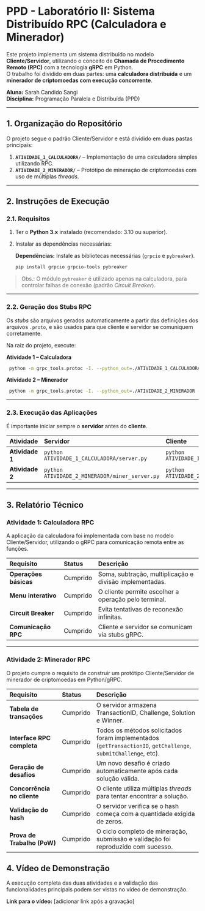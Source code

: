 # PPD - Laboratório II: Sistema Distribuído RPC (Calculadora e Minerador)

Este projeto implementa um sistema distribuído no modelo **Cliente/Servidor**, utilizando o conceito de **Chamada de Procedimento Remoto (RPC)** com a tecnologia **gRPC** em Python.  
O trabalho foi dividido em duas partes: uma **calculadora distribuída** e um **minerador de criptomoedas com execução concorrente**.

**Aluna:** Sarah Candido Sangi  
**Disciplina:** Programação Paralela e Distribuída (PPD)

---

## 1. Organização do Repositório

O projeto segue o padrão Cliente/Servidor e está dividido em duas pastas principais:

1. **`ATIVIDADE_1_CALCULADORA/`** – Implementação de uma calculadora simples utilizando RPC.  
2. **`ATIVIDADE_2_MINERADOR/`** – Protótipo de mineração de criptomoedas com uso de múltiplas *threads*.

---

## 2. Instruções de Execução

### 2.1. Requisitos

1. Ter o **Python 3.x** instalado (recomendado: 3.10 ou superior).  
2. Instalar as dependências necessárias:
   
   **Dependências:** Instale as bibliotecas necessárias (`grpcio` e `pybreaker`).
   
    ```bash
    pip install grpcio grpcio-tools pybreaker
    ```

> Obs.: O módulo `pybreaker` é utilizado apenas na calculadora, para controlar falhas de conexão (padrão *Circuit Breaker*).

---

### 2.2. Geração dos Stubs RPC

Os *stubs* são arquivos gerados automaticamente a partir das definições dos arquivos `.proto`, e são usados para que cliente e servidor se comuniquem corretamente.

Na raiz do projeto, execute:

**Atividade 1 – Calculadora**
   
   ```bash
    python -m grpc_tools.protoc -I. --python_out=./ATIVIDADE_1_CALCULADORA --grpc_python_out=./ATIVIDADE_1_CALCULADORA ATIVIDADE_1_CALCULADORA/grpcCalc.proto
   ```
    
**Atividade 2 – Minerador**

   ```bash
    python -m grpc_tools.protoc -I. --python_out=./ATIVIDADE_2_MINERADOR --grpc_python_out=./ATIVIDADE_2_MINERADOR ATIVIDADE_2_MINERADOR/miner.proto
   ```
---

### 2.3. Execução das Aplicações

É importante iniciar sempre o **servidor** antes do **cliente**.

| Atividade | Servidor | Cliente |
|:-----------|:----------|:----------|
| **Atividade 1** | `python ATIVIDADE_1_CALCULADORA/server.py` | `python ATIVIDADE_1_CALCULADORA/client.py` |
| **Atividade 2** | `python ATIVIDADE_2_MINERADOR/miner_server.py` | `python ATIVIDADE_2_MINERADOR/miner_client.py` |

---

## 3. Relatório Técnico

### Atividade 1: Calculadora RPC

A aplicação da calculadora foi implementada com base no modelo Cliente/Servidor, utilizando o gRPC para comunicação remota entre as funções.

| Requisito | Status | Descrição |
|:-----------|:--------|:-----------|
| **Operações básicas** | Cumprido | Soma, subtração, multiplicação e divisão implementadas.|
| **Menu interativo** | Cumprido | O cliente permite escolher a operação pelo terminal. |
| **Circuit Breaker** | Cumprido | Evita tentativas de reconexão infinitas. |
| **Comunicação RPC** | Cumprido | Cliente e servidor se comunicam via stubs gRPC. |

---

### Atividade 2: Minerador RPC

O projeto cumpre o requisito de construir um protótipo Cliente/Servidor de minerador de criptomoedas em Python/gRPC.

| Requisito | Status | Descrição |
|:-----------|:--------|:-----------|
| **Tabela de transações** | Cumprido | O servidor armazena TransactionID, Challenge, Solution e Winner. |
| **Interface RPC completa** | Cumprido | Todos os métodos solicitados foram implementados (`getTransactionID`, `getChallenge`, `submitChallenge`, etc). |
| **Geração de desafios** | Cumprido | Um novo desafio é criado automaticamente após cada solução válida. |
| **Concorrência no cliente** | Cumprido | O cliente utiliza múltiplas *threads* para tentar encontrar a solução. |
| **Validação do hash** | Cumprido | O servidor verifica se o hash começa com a quantidade exigida de zeros. |
| **Prova de Trabalho (PoW)** | Cumprido | O ciclo completo de mineração, submissão e validação foi reproduzido com sucesso. |


## 4. Vídeo de Demonstração

A execução completa das duas atividades e a validação das funcionalidades principais podem ser vistas no vídeo de demonstração.

**Link para o vídeo:** [adicionar link após a gravação]
